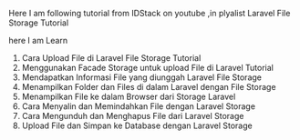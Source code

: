 Here I am following tutorial from IDStack on youtube ,in plyalist Laravel File Storage Tutorial

here I am Learn 
1. Cara Upload File di Laravel File Storage Tutorial
2. Menggunakan Facade Storage untuk upload File di Laravel Tutorial
3. Mendapatkan Informasi File yang diunggah Laravel File Storage
4. Menampilkan Folder dan Files di dalam Laravel dengan File Storage
5. Menampilkan File ke dalam Browser dari Storage Laravel
6. Cara Menyalin dan Memindahkan File dengan Laravel Storage
7. Cara Mengunduh dan Menghapus File dari Laravel Storage
8. Upload File dan Simpan ke Database dengan Laravel Storage